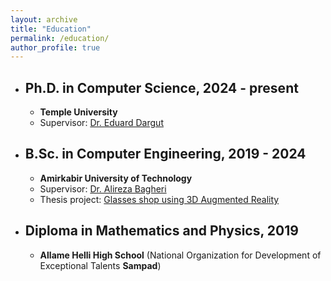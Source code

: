 ```yaml
---
layout: archive
title: "Education"
permalink: /education/
author_profile: true
---
```


- ## Ph.D. in Computer Science, 2024 - present

    - **Temple University**
    - Supervisor: [Dr. Eduard Dargut](https://scholar.google.com/citations?user=bEpmUQ0AAAAJ&hl=en)


- ## B.Sc. in Computer Engineering, 2019 - 2024

    - **Amirkabir University of Technology**
    - Supervisor: [Dr. Alireza Bagheri](https://scholar.google.com/citations?user=MYvL3dMAAAAJ&hl=en)
    - Thesis project: [Glasses shop using 3D Augmented Reality](https://github.com/salinaria/gaboor-optic)
    
- ## Diploma in Mathematics and Physics, 2019

    - **Allame Helli High School** (National Organization for Development of Exceptional Talents **Sampad**)
